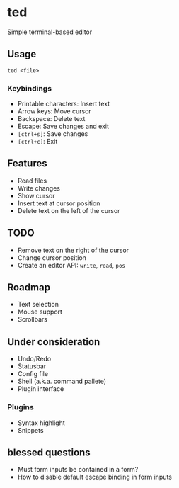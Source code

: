 ted
===

Simple terminal-based editor

Usage
-----

    ted <file>

### Keybindings

  * Printable characters: Insert text
  * Arrow keys: Move cursor
  * Backspace: Delete text
  * Escape: Save changes and exit
  * `[ctrl+s]`: Save changes
  * `[ctrl+c]`: Exit

Features
--------

  * Read files
  * Write changes
  * Show cursor
  * Insert text at cursor position
  * Delete text on the left of the cursor

TODO
----

  * Remove text on the right of the cursor
  * Change cursor position
  * Create an editor API: `write`, `read`, `pos`

Roadmap
-------

  * Text selection
  * Mouse support
  * Scrollbars

Under consideration
-------------------

  * Undo/Redo
  * Statusbar
  * Config file
  * Shell (a.k.a. command pallete)
  * Plugin interface

### Plugins

  * Syntax highlight
  * Snippets

blessed questions
-----------------

  * Must form inputs be contained in a form?
  * How to disable default escape binding in form inputs
